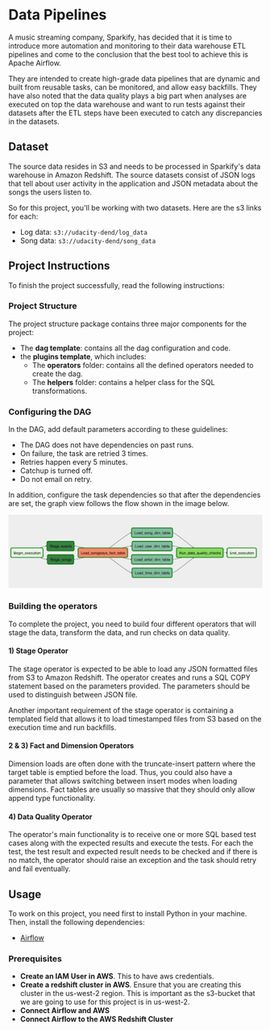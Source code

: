 # Data Pipelines
A music streaming company, Sparkify, has decided that it is time to introduce more automation and monitoring to their data warehouse ETL pipelines and come to the conclusion that the best tool to achieve this is Apache Airflow.

They are intended to create high-grade data pipelines that are dynamic and built from reusable tasks, can be monitored, and allow easy backfills. They have also noted that the data quality plays a big part when analyses are executed on top the data warehouse and want to run tests against their datasets after the ETL steps have been executed to catch any discrepancies in the datasets.

## Dataset
The source data resides in S3 and needs to be processed in Sparkify's data warehouse in Amazon Redshift. The source datasets consist of JSON logs that tell about user activity in the application and JSON metadata about the songs the users listen to. 

So for this project, you'll be working with two datasets. Here are the s3 links for each:
- Log data: `s3://udacity-dend/log_data`
- Song data: `s3://udacity-dend/song_data`

## Project Instructions
To finish the project successfully, read the following instructions:
### Project Structure
The project structure package contains three major components for the project:
- The **dag template**: contains all the dag configuration and code.
- the **plugins template**, which includes:
  - The **operators** folder: contains all the defined operators needed to create the dag.
  - The **helpers** folder: contains a helper class for the SQL transformations.

### Configuring the DAG
In the DAG, add default parameters according to these guidelines:
- The DAG does not have dependencies on past runs.
- On failure, the task are retried 3 times.
- Retries happen every 5 minutes.
- Catchup is turned off.
- Do not email on retry.

In addition, configure the task dependencies so that after the dependencies are set, the graph view follows the flow shown in the image below.

![alt dag_graph](dag_graph.png)

### Building the operators
To complete the project, you need to build four different operators that will stage the data, transform the data, and run checks on data quality.

#### 1) Stage Operator
The stage operator is expected to be able to load any JSON formatted files from S3 to Amazon Redshift. The operator creates and runs a SQL COPY statement based on the parameters provided. The parameters should be used to distinguish between JSON file. 

Another important requirement of the stage operator is containing a templated field that allows it to load timestamped files from S3 based on the execution time and run backfills.

#### 2 & 3) Fact and Dimension Operators
Dimension loads are often done with the truncate-insert pattern where the target table is emptied before the load. Thus, you could also have a parameter that allows switching between insert modes when loading dimensions. Fact tables are usually so massive that they should only allow append type functionality.

#### 4) Data Quality Operator
The operator's main functionality is to receive one or more SQL based test cases along with the expected results and execute the tests. For each the test, the test result and expected result needs to be checked and if there is no match, the operator should raise an exception and the task should retry and fail eventually.


## Usage
To work on this project, you need first to install Python in your machine. Then, install the following dependencies:
- [Airflow](https://airflow.apache.org/docs/apache-airflow/stable/installation/index.html)

### Prerequisites
- **Create an IAM User in AWS**. This to have aws credentials.
- **Create a redshift cluster in AWS**. Ensure that you are creating this cluster in the us-west-2 region. This is important as the s3-bucket that we are going to use for this project is in us-west-2.
- **Connect Airflow and AWS**
- **Connect Airflow to the AWS Redshift Cluster**














